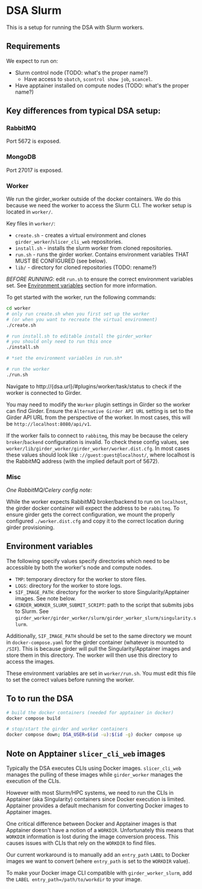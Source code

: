 # DSA Slurm

This is a setup for running the DSA with Slurm workers.

## Requirements

We expect to run on:

- Slurm control node (TODO: what's the proper name?)
  - Have access to `sbatch`, `scontrol show job`, `scancel`.
- Have apptainer installed on compute nodes (TODO: what's the proper name?)


## Key differences from typical DSA setup:

### RabbitMQ

Port 5672 is exposed.


### MongoDB

Port 27017 is exposed.


### Worker

We run the girder_worker outside of the docker containers. We do this because we need the worker to access the Slurm CLI.
The worker setup is located in `worker/`.

Key files in `worker/`:
- `create.sh` - creates a virtual environment and clones `girder_worker`/`slicer_cli_web` repositories.
- `install.sh` - installs the slurm worker from cloned repositories.
- `run.sh` - runs the girder worker. Contains environment variables THAT MUST BE CONFIGURED (see below).
- `lib/` - directory for cloned repositories (TODO: rename?)


*BEFORE RUNNING*: edit `run.sh` to ensure the correct environment variables set. See [Environment variables](#environment-variables) section for more information.


To get started with the worker, run the following commands:
```bash
cd worker
# only run create.sh when you first set up the worker
# (or when you want to recreate the virtual environment)
./create.sh

# run install.sh to editable install the girder_worker
# you should only need to run this once
./install.sh

# *set the environment variables in run.sh*

# run the worker
./run.sh
```

Navigate to http://{dsa.url}/#plugins/worker/task/status to check if the worker is connected to Girder.


You may need to modify the `Worker` plugin settings in Girder so the worker can find Girder. Ensure the `Alternative Girder API URL` setting is set to the Girder API URL from the perspective of the worker. In most cases, this will be `http://localhost:8080/api/v1`.

If the worker fails to connect to `rabbitmq`, this may be because the celery `broker`/`backend` configuration is invalid. To check these config values, see `worker/lib/girder_worker/girder_worker/worker.dist.cfg`. In most cases these values should look like `://guest:guest@localhost/`, where localhost is the RabbitMQ address (with the implied default port of 5672).


### Misc

*One RabbitMQ/Celery config note:*

While the worker expects RabbitMQ broker/backend to run on `localhost`, the girder docker container will expect the address to be `rabbitmq`.
To ensure girder gets the correct configuration, we mount the properly configured `./worker.dist.cfg` and copy it to the correct location during girder provisioning.


## Environment variables

The following specify values specify directories which need to be accessible by both the worker's node and compute nodes.
- `TMP`: temporary directory for the worker to store files.
- `LOGS`: directory for the worker to store logs.
- `SIF_IMAGE_PATH`: directory for the worker to store Singularity/Apptainer images. See note below.
- `GIRDER_WORKER_SLURM_SUBMIT_SCRIPT`: path to the script that submits jobs to Slurm. See `girder_worker/girder_worker/slurm/girder_worker_slurm/singularity.slurm`.


Additionally, `SIF_IMAGE_PATH` should be set to the same directory we mount in `docker-compose.yaml` for the girder container (whatever is mounted to `/SIF`).
This is because girder will pull the Singularity/Apptainer images and store them in this directory. The worker will then use this directory to access the images.

These environment variables are set in `worker/run.sh`. You must edit this file to set the correct values before running the worker.


## To to run the DSA

```bash
# build the docker containers (needed for apptainer in docker)
docker compose build

# stop/start the girder and worker containers
docker compose down; DSA_USER=$(id -u):$(id -g) docker compose up
```


## Note on Apptainer `slicer_cli_web` images

Typically the DSA executes CLIs using Docker images. `slicer_cli_web` manages the pulling of these images while `girder_worker` manages the execution of the CLIs.

However with most Slurm/HPC systems, we need to run the CLIs in Apptainer (aka Singularity) containers since Docker execution is limited. Apptainer provides a default mechanism for converting Docker images to Apptainer images.

One critical difference between Docker and Apptainer images is that Apptainer doesn't have a notion of a `WORKDIR`. Unfortunately this means that `WORKDIR` information is lost during the image conversion process. This causes issues with CLIs that rely on the `WORKDIR` to find files.

Our current workaround is to manually add an `entry_path` `LABEL` to Docker images we want to convert (where `entry_path` is set to the `WORKDIR` value).

To make your Docker image CLI compatible with `girder_worker_slurm`, add the `LABEL entry_path=/path/to/workdir` to your image.
